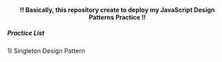 <h4 align="center"> !! Basically, this repository create to deploy my JavaScript Design Patterns Practice !! </h4>

<h5> Practice List </h5>

<p> 1) Singleton Design Pattern </p>
